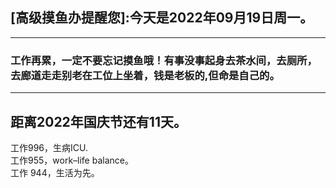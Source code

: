 ## [高级摸鱼办提醒您]:今天是2022年09月19日周一。
---
### 工作再累，一定不要忘记摸鱼哦！有事没事起身去茶水间，去厕所，去廊道走走别老在工位上坐着，钱是老板的,但命是自己的。
---
距离2022年国庆节还有11天。  
---
工作996，生病ICU.  
工作955，work–life balance。  
工作 944，生活为先。